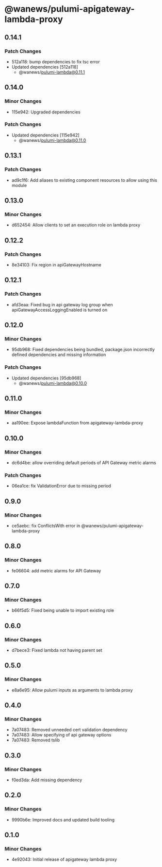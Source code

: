 # @wanews/pulumi-apigateway-lambda-proxy

## 0.14.1

### Patch Changes

- 512a118: bump dependencies to fix tsc error
- Updated dependencies [512a118]
  - @wanews/pulumi-lambda@0.11.1

## 0.14.0

### Minor Changes

- 115e942: Upgraded dependencies

### Patch Changes

- Updated dependencies [115e942]
  - @wanews/pulumi-lambda@0.11.0

## 0.13.1

### Patch Changes

- ad9c1f6: Add aliases to existing component resources to allow using this module

## 0.13.0

### Minor Changes

- d652454: Allow clients to set an execution role on lambda proxy

## 0.12.2

### Patch Changes

- 8e34103: Fix region in apiGatewayHostname

## 0.12.1

### Patch Changes

- afd3eaa: Fixed bug in api gateway log group when apiGatewayAccessLoggingEnabled is turned on

## 0.12.0

### Minor Changes

- 95db968: Fixed dependencies being bundled, package.json incorrectly defined dependencies and missing information

### Patch Changes

- Updated dependencies [95db968]
  - @wanews/pulumi-lambda@0.10.0

## 0.11.0

### Minor Changes

- aa190ee: Expose lambdaFunction from apigateway-lambda-proxy

## 0.10.0

### Minor Changes

- dc6d4be: allow overriding default periods of API Gateway metric alarms

### Patch Changes

- 06ea1ce: fix ValidationError due to missing period

## 0.9.0

### Minor Changes

- ce5aebc: fix ConflictsWith error in @wanews/pulumi-apigateway-lambda-proxy

## 0.8.0

### Minor Changes

- fe06604: add metric alarms for API Gateway

## 0.7.0

### Minor Changes

- b66f5d5: Fixed being unable to import existing role

## 0.6.0

### Minor Changes

- d7bece3: Fixed lambda not having parent set

## 0.5.0

### Minor Changes

- e8a6e95: Allow pulumi inputs as arguments to lambda proxy

## 0.4.0

### Minor Changes

- 7a07483: Removed unneeded cert validation dependency
- 7a07483: Allow specifying of api gateway options
- 7a07483: Removed tslib

## 0.3.0

### Minor Changes

- f0ed3da: Add missing dependency

## 0.2.0

### Minor Changes

- 9990b6e: Improved docs and updated build tooling

## 0.1.0

### Minor Changes

- 4e92043: Initial release of apigateway lambda proxy
